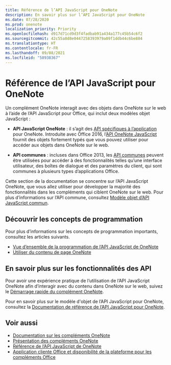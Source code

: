 ```yaml
---
title: Référence de l’API JavaScript pour OneNote
description: En savoir plus sur l’API JavaScript pour OneNote
ms.date: 07/28/2020
ms.prod: onenote
localization_priority: Priority
ms.openlocfilehash: d917d71cd9d3f4fadbab91a434a177c45b54c6f2
ms.sourcegitcommit: 42c55a8d8e0447258393979a09f1ddb44c6be884
ms.translationtype: HT
ms.contentlocale: fr-FR
ms.lasthandoff: 09/08/2021
ms.locfileid: "58938367"
---
```

# <a name="onenote-javascript-api-overview"></a>Référence de l’API JavaScript pour OneNote

Un complément OneNote interagit avec des objets dans OneNote sur le web à l’aide de l’API JavaScript pour Office, qui inclut deux modèles objet JavaScript :

* **API JavaScript OneNote** : il s’agit des [API spécifiques à l’application](../../develop/application-specific-api-model.md) pour OneNote. Introduite avec Office 2016, l’[API OneNote JavaScript](/javascript/api/onenote) fournit des objets fortement typés que vous pouvez utiliser pour accéder aux objets dans OneNote sur le web.

* **API communes** : incluses dans Office 2013, les [API communes](/javascript/api/office) peuvent être utilisées pour accéder à des fonctionnalités telles qu’une interface utilisateur, des boîtes de dialogue et des paramètres du client, qui sont communes à plusieurs types d’applications Office.

Cette section de la documentation se concentre sur l’API JavaScript OneNote, que vous allez utiliser pour développer la majorité des fonctionnalités dans les compléments qui ciblent OneNote sur le web. Pour plus d’informations sur l’API commune, consultez [Modèle objet d’API JavaScript commun](../../develop/office-javascript-api-object-model.md).

## <a name="learn-programming-concepts"></a>Découvrir les concepts de programmation

Pour plus d’informations sur les concepts de programmation importants, consultez les articles suivants.

* [Vue d’ensemble de la programmation de l’API JavaScript de OneNote](../../onenote/onenote-add-ins-programming-overview.md)
* [Utiliser du contenu de page OneNote](../../onenote/onenote-add-ins-page-content.md)

## <a name="learn-about-api-capabilities"></a>En savoir plus sur les fonctionnalités des API

Pour avoir une expérience pratique de l’utilisation de l’API JavaScript OneNote afin d’interagir avec du contenu dans OneNote sur le web, suivez le [Démarrage rapide du complément OneNote](../../quickstarts/onenote-quickstart.md).

Pour en savoir plus sur le modèle d'objet de l’API JavaScript pour OneNote, consultez la [Documentation de référence de l’API JavaScript pour OneNote](/javascript/api/onenote).

## <a name="see-also"></a>Voir aussi

* [Documentation sur les compléments OneNote](../../onenote/index.yml)
* [Présentation des compléments OneNote](../../onenote/onenote-add-ins-programming-overview.md)
* [Référence de l’API JavaScript de OneNote](/javascript/api/onenote)
* [Application cliente Office et disponibilité de la plateforme pour les compléments Office](../../overview/office-add-in-availability.md)
